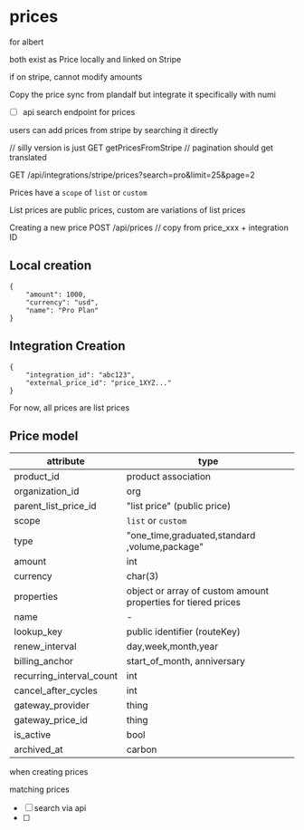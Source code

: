 # prices

for albert

both exist as Price locally and linked on Stripe

if on stripe, cannot modify amounts

Copy the price sync from plandalf but integrate it specifically with numi

- [ ] api search endpoint for prices

users can add prices from stripe by searching it directly

// silly version is just GET getPricesFromStripe
// pagination should get translated 

GET /api/integrations/stripe/prices?search=pro&limit=25&page=2

Prices have a `scope` of `list` or `custom`

List prices are public prices, custom are variations of list prices

Creating a new price
POST /api/prices 
// copy from price_xxx + integration ID 

## Local creation
```
{
    "amount": 1000,
    "currency": "usd",
    "name": "Pro Plan"
}
```

## Integration Creation
```
{
    "integration_id": "abc123",
    "external_price_id": "price_1XYZ..."
}
```

For now, all prices are list prices

## Price model
| attribute                | type                                                           |
|--------------------------|----------------------------------------------------------------|
| product_id               | product association                                            |
| organization_id          | org                                                            |
| parent_list_price_id     | "list price" (public price)                                    |
| scope                    | `list` or `custom`                                             |
| type                     | "one_time,graduated,standard ,volume,package"                  |
| amount                   | int                                                            |
| currency                 | char(3)                                                        |
| properties               | object or array of custom amount properties for tiered prices  |
| name                     | -                                                              |
| lookup_key               | public identifier (routeKey)                                   |
| renew_interval           | day,week,month,year                                            |
| billing_anchor           | start_of_month, anniversary                                    |
| recurring_interval_count | int                                                            |
| cancel_after_cycles      | int                                                            |
| gateway_provider         | thing                                                          |
| gateway_price_id         | thing                                                          |
| is_active                | bool                                                           |
| archived_at              | carbon                                                         |

when creating prices

matching prices

- [ ] search via api 
- [ ] 
